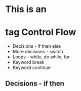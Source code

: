 # This is an <h1> tag Control Flow
- Decisions - if then else
- More decisions - switch
- Loops - while, do while, for 
- Keyword break
- Keyword continue

## Decisions - if then

